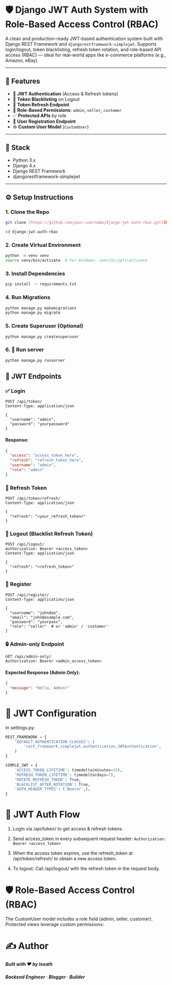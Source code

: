 # 🛡️ Django JWT Auth System with Role-Based Access Control (RBAC)

A clean and production-ready JWT-based authentication system built with Django REST Framework and `djangorestframework-simplejwt`.
Supports login/logout, token blacklisting, refresh token rotation, and role-based API access (RBAC) — ideal for real-world apps like e-commerce platforms (e.g., Amazon, eBay).

---

## 🚀 Features

- 🔐 **JWT Authentication** (Access & Refresh tokens)
- 🧠 **Token Blacklisting** on Logout
- 🔄 **Token Refresh Endpoint**
- 👤 **Role-Based Permissions**: `admin`, `seller`, `customer`
- ✅ **Protected APIs** by role
- 📝 **User Registration Endpoint**
- ⚙️ **Custom User Model** (`CustomUser`)

---

## 🧰 Stack

- Python 3.x
- Django 4.x
- Django REST Framework
- djangorestframework-simplejwt

---

## ⚙️ Setup Instructions

### 1. Clone the Repo

```bash
git clone [https://github.com/your-username/django-jwt-auth-rbac.git](https://github.com/your-username/django-jwt-auth-rbac.git)

cd django-jwt-auth-rbac
```

### 2. Create Virtual Environment

```bash
python -m venv venv
source venv/bin/activate  # For Windows: venv\Scripts\activate
```

### 3. Install Dependencies
```bash
pip install -r requirements.txt
``` 

### 4. Run Migrations

```bash
python manage.py makemigrations
python manage.py migrate
``` 

### 5. Create Superuser (Optional)

```bash
python manage.py createsuperuser
```

### 6. 🚀 Run server

```bash
python manage.py runserver
```

## 🔐 JWT Endpoints

### ✅ Login

```http
POST /api/token/
Content-Type: application/json

{
  "username": "admin",
  "password": "yourpassword"
}
```

#### Response:
```json
{
  "access": "access_token_here",
  "refresh": "refresh_token_here",
  "username": "admin",
  "role": "admin"
}
```

### 🔁 Refresh Token

```http
POST /api/token/refresh/
Content-Type: application/json

{
  "refresh": "<your_refresh_token>"
}

```

### 🚪 Logout (Blacklist Refresh Token)

```http
POST /api/logout/
Authorization: Bearer <access_token>
Content-Type: application/json

{
  "refresh": "<refresh_token>"
}
```

### 🧑 Register

```http
POST /api/register/
Content-Type: application/json

{
  "username": "johndoe",
  "email": "john@example.com",
  "password": "yourpass",
  "role": "seller"  # or 'admin' / 'customer'
}
```

### 🔒 Admin-only Endpoint

```http
GET /api/admin-only/
Authorization: Bearer <admin_access_token>
```

#### Expected Response (Admin Only):
```json
{
  "message": "Hello, Admin!"
}
```

# 🔐 JWT Configuration

In settings.py:
```python 
REST_FRAMEWORK = {
    'DEFAULT_AUTHENTICATION_CLASSES': (
        'rest_framework_simplejwt.authentication.JWTAuthentication',
    )
}

SIMPLE_JWT = {
    'ACCESS_TOKEN_LIFETIME': timedelta(minutes=15),
    'REFRESH_TOKEN_LIFETIME': timedelta(days=7),
    'ROTATE_REFRESH_TOKEN': True,
    'BLACKLIST_AFTER_ROTATION': True,
    'AUTH_HEADER_TYPES': ('Bearer',),
}
```

# 🔐 JWT Auth Flow

1. Login via /api/token/ to get access & refresh tokens.

2. Send access_token in every subsequent request header:
```Authorization: Bearer <access_token>```

3. When the access token expires, use the refresh_token at /api/token/refresh/ to obtain a new access token.

4. To logout: Call /api/logout/ with the refresh token in the request body.

# 🛡️ Role-Based Access Control (RBAC)

The CustomUser model includes a role field (admin, seller, customer). Protected views leverage custom permissions:

# ✍️ Author
##### Built with ❤️ by Issath
##### Backend Engineer · Blogger · Builder